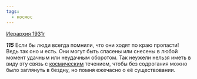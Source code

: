 ```yaml
---
tags:
  - космос
---
```


[Иерархия 1931г](/agni/1931)

___115___
Если бы люди всегда помнили, что они ходят по краю пропасти! Ведь так оно и есть. Они могут быть спасены или снесены в любой момент удачным или неудачным оборотом. Так неужели нельзя иметь в виду эту связь с [космическим](/tag/#космос) течением, чтобы без содрогания можно было заглянуть в бездну, но помня ежечасно о её существовании.   

